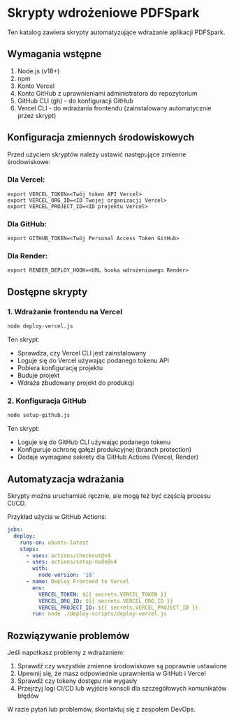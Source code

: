 # Skrypty wdrożeniowe PDFSpark

Ten katalog zawiera skrypty automatyzujące wdrażanie aplikacji PDFSpark.

## Wymagania wstępne

1. Node.js (v18+)
2. npm
3. Konto Vercel
4. Konto GitHub z uprawnieniami administratora do repozytorium
5. GitHub CLI (gh) - do konfiguracji GitHub
6. Vercel CLI - do wdrażania frontendu (zainstalowany automatycznie przez skrypt)

## Konfiguracja zmiennych środowiskowych

Przed użyciem skryptów należy ustawić następujące zmienne środowiskowe:

### Dla Vercel:
```
export VERCEL_TOKEN=<Twój token API Vercel>
export VERCEL_ORG_ID=<ID Twojej organizacji Vercel>
export VERCEL_PROJECT_ID=<ID projektu Vercel>
```

### Dla GitHub:
```
export GITHUB_TOKEN=<Twój Personal Access Token GitHub>
```

### Dla Render:
```
export RENDER_DEPLOY_HOOK=<URL hooka wdrożeniowego Render>
```

## Dostępne skrypty

### 1. Wdrażanie frontendu na Vercel

```bash
node deploy-vercel.js
```

Ten skrypt:
- Sprawdza, czy Vercel CLI jest zainstalowany
- Loguje się do Vercel używając podanego tokenu API
- Pobiera konfigurację projektu
- Buduje projekt
- Wdraża zbudowany projekt do produkcji

### 2. Konfiguracja GitHub

```bash
node setup-github.js
```

Ten skrypt:
- Loguje się do GitHub CLI używając podanego tokenu
- Konfiguruje ochronę gałęzi produkcyjnej (branch protection)
- Dodaje wymagane sekrety dla GitHub Actions (Vercel, Render)

## Automatyzacja wdrażania

Skrypty można uruchamiać ręcznie, ale mogą też być częścią procesu CI/CD.

Przykład użycia w GitHub Actions:

```yaml
jobs:
  deploy:
    runs-on: ubuntu-latest
    steps:
      - uses: actions/checkout@v4
      - uses: actions/setup-node@v4
        with:
          node-version: '18'
      - name: Deploy Frontend to Vercel
        env:
          VERCEL_TOKEN: ${{ secrets.VERCEL_TOKEN }}
          VERCEL_ORG_ID: ${{ secrets.VERCEL_ORG_ID }}
          VERCEL_PROJECT_ID: ${{ secrets.VERCEL_PROJECT_ID }}
        run: node ./deploy-scripts/deploy-vercel.js
```

## Rozwiązywanie problemów

Jeśli napotkasz problemy z wdrażaniem:

1. Sprawdź czy wszystkie zmienne środowiskowe są poprawnie ustawione
2. Upewnij się, że masz odpowiednie uprawnienia w GitHub i Vercel
3. Sprawdź czy tokeny dostępu nie wygasły
4. Przejrzyj logi CI/CD lub wyjście konsoli dla szczegółowych komunikatów błędów

W razie pytań lub problemów, skontaktuj się z zespołem DevOps.
